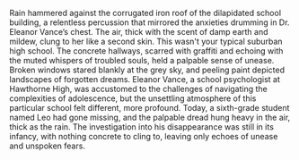 Rain hammered against the corrugated iron roof of the dilapidated school building, a relentless percussion that mirrored the anxieties drumming in Dr. Eleanor Vance’s chest.  The air, thick with the scent of damp earth and mildew, clung to her like a second skin.  This wasn't your typical suburban high school.  The concrete hallways, scarred with graffiti and echoing with the muted whispers of troubled souls, held a palpable sense of unease.  Broken windows stared blankly at the grey sky, and peeling paint depicted landscapes of forgotten dreams.  Eleanor Vance, a school psychologist at Hawthorne High, was accustomed to the challenges of navigating the complexities of adolescence, but the unsettling atmosphere of this particular school felt different, more profound.  Today, a sixth-grade student named Leo had gone missing, and the palpable dread hung heavy in the air, thick as the rain. The investigation into his disappearance was still in its infancy, with nothing concrete to cling to, leaving only echoes of unease and unspoken fears.
